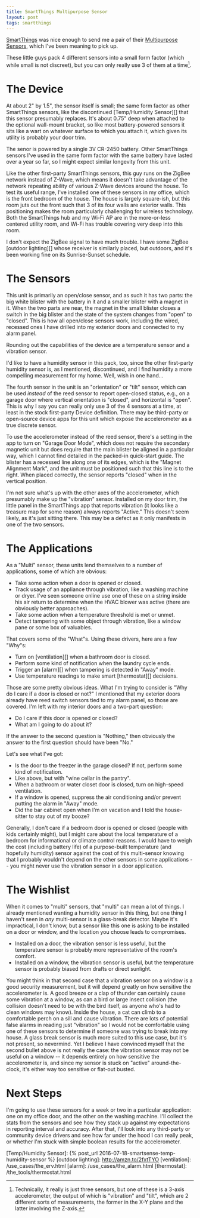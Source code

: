 ```yaml
---
title: SmartThings Multipurpose Sensor
layout: post
tags: smartthings
---
```


[SmartThings](/the_tools/smartthings) was nice enough to send me a pair of their [Multipurpose Sensors](https://shop.smartthings.com/#!/products/samsung-smartthings-multipurpose-sensor), which I've been meaning to pick up.

These little guys pack 4 different sensors into a small form factor (which while small is not discreet), but you can only really use 3 of them at a time[^1].

[^1]: Technically, it really is just three sensors, but one of these is a 3-axis accelerometer, the output of which is "vibration" and "tilt", which are 2 different sorts of measurements, the former in the X-Y plane and the latter involving the Z-axis.

# The Device

At about 2" by 1.5", the sensor itself is small; the same form factor as other SmartThings sensors, like the discontinued [Temp/Humidity Sensor][] that this sensor presumably replaces. It's about 0.75" deep when attached to the optional wall-mount bracket, so like most battery-powered sensors it sits like a wart on whatever surface to which you attach it, which given its utility is probably your door trim.

The senor is powered by a single 3V CR-2450 battery. Other SmartThings sensors I've used in the same form factor with the same battery have lasted over a year so far, so I might expect similar longevity from this unit.

Like the other first-party SmartThings sensors, this guy runs on the ZigBee network instead of Z-Wave, which means it doesn't take advantage of the network repeating ability of various Z-Wave devices around the house. To test its useful range, I've installed one of these sensors in my office, which is the front bedroom of the house. The house is largely square-ish, but this room juts out the front such that 3 of its four walls are exterior walls. This positioning makes the room particularly challenging for wireless technology. Both the SmartThings hub and my Wi-Fi AP are in the more-or-less centered utility room, and Wi-Fi has trouble covering very deep into this room.

I don't expect the ZigBee signal to have much trouble. I have some ZigBee [outdoor lighting][] whose receiver is similarly placed, but outdoors, and it's been working fine on its Sunrise-Sunset schedule.

# The Sensors

This unit is primarily an open/close sensor, and as such it has two parts: the big white blister with the battery in it and a smaller blister with a magnet in it. When the two parts are near, the magnet in the small blister closes a switch in the big blister and the state of the system changes from "open" to "closed". This is how all open/close sensors work, including the wired, recessed ones I have drilled into my exterior doors and connected to my alarm panel.

Rounding out the capabilities of the device are a temperature sensor and a vibration sensor.

I'd like to have a humidity sensor in this pack, too, since the other first-party humidity sensor is, as I mentioned, discontinued, and I find humidity a more compelling measurement for my home. Well, wish in one hand...

The fourth sensor in the unit is an "orientation" or "tilt" sensor, which can be used *instead* of the reed sensor to report open-closed status, e.g., on a garage door where vertical orientation is "closed", and horizontal is "open". This is why I say you can really only use 3 of the 4 sensors at a time, at least in the stock first-party Device definition. There may be third-party or open-source device apps for this unit which expose the accelerometer as a true discrete sensor.

To use the accelerometer instead of the reed sensor, there's a setting in the app to turn on "Garage Door Mode", which does not require the secondary magnetic unit but does require that the main blister be aligned in a particular way, which I cannot find detailed in the packed-in quick-start guide. The blister has a recessed line along one of its edges, which is the "Magnet Alignment Mark", and the unit must be positioned such that this line is to the right. When placed correctly, the sensor reports "closed" when in the vertical position.

I'm not sure what's up with the other axes of the accelerometer, which presumably make up the "vibration" sensor. Installed on my door trim, the little panel in the SmartThings app that reports vibration (it looks like a treasure map for some reason) always reports "Active." This doesn't seem likely, as it's just sitting there. This may be a defect as it only manifests in one of the two sensors.

# The Applications

As a "Multi" sensor, these units lend themselves to a number of applications, some of which are obvious:

* Take some action when a door is opened or closed.
* Track usage of an appliance through vibration, like a washing machine or dryer. I've seen someone online use one of these on a string inside his air return to determine when the HVAC blower was active (there are obviously better approaches).
* Take some action when a temperature threshold is met or unmet.
* Detect tampering with some object through vibration, like a window pane or some box of valuables.

That covers some of the "What"s. Using these drivers, here are a few "Why"s:

* Turn on [ventilation][] when a bathroom door is closed.
* Perform some kind of notification when the laundry cycle ends.
* Trigger an [alarm][] when tampering is detected in "Away" mode.
* Use temperature readings to make smart [thermostat][] decisions.

Those are some pretty obvious ideas. What I'm trying to consider is "Why do I care if a door is closed or not?" I mentioned that my exterior doors already have reed switch sensors tied to my alarm panel, so those are covered. I'm left with my interior doors and a two-part question:

* Do I care if this door is opened or closed?
* What am I going to do about it?

If the answer to the second question is "Nothing," then obviously the answer to the first question should have been "No."

Let's see what I've got:

* Is the door to the freezer in the garage closed? If not, perform some kind of notification.
* Like above, but with "wine cellar in the pantry".
* When a bathroom or water closet door is closed, turn on high-speed ventilation.
* If a window is opened, suppress the air conditioning and/or prevent putting the alarm in "Away" mode.
* Did the bar cabinet open when I'm on vacation and I told the house-sitter to stay out of my booze?

Generally, I don't care if a bedroom door is opened or closed (people with kids certainly might), but I might care about the local temperature of a bedroom for informational or climate control reasons. I would have to weigh the cost (including battery life) of a purpose-built temperature (and hopefully humidity) sensor against the cost of this multi-sensor knowing that I probably wouldn't depend on the other sensors in some applications -- you might never use the vibration sensor in a door application.

# The Wishlist

When it comes to "multi" sensors, that "multi" can mean a lot of things. I already mentioned wanting a humidity sensor in this thing, but one thing I haven't seen in *any* multi-sensor is a glass-break detector. Maybe it's impractical, I don't know, but a sensor like this one is asking to be installed on a door or window, and the location you choose leads to compromises.

* Installed on a door, the vibration sensor is less useful, but the temperature sensor is probably more representative of the room's comfort.
* Installed on a window, the vibration sensor is useful, but the temperature sensor is probably biased from drafts or direct sunlight.

You might think in that second case that a vibration sensor on a window is a good security measurement, but it will depend greatly on how sensitive the accelerometer is. A good breeze or a clap of thunder can certainly cause some vibration at a window, as can a bird or large insect collision (the collision doesn't need to be with the bird itself, as anyone who's had to clean windows may know). Inside the house, a cat can climb to a comfortable perch on a sill and cause vibration. There are lots of potential false alarms in reading just "vibration" so I would not be comfortable using one of these sensors to determine if someone was trying to break into my house. A glass break sensor is much more suited to this use case, but it's not present, so nevermind. Yet I believe I have convinced myself that the second bullet above is not really the case: the vibration sensor may not be useful on a window -- it depends entirely on how sensitive the accelerometer is, and since my sensor is stuck on "active" around-the-clock, it's either way too sensitive or flat-out busted.

# Next Steps

I'm going to use these sensors for a week or two in a particular application: one on my office door, and the other on the washing machine. I'll collect the stats from the sensors and see how they stack up against my expectations in reporting interval and accuracy. After that, I'll look into any third-party or community device drivers and see how far under the hood I can really peak, or whether I'm stuck with simple boolean results for the accelerometer.

[Temp/Humidity Sensor]: {% post_url 2016-07-18-smartsense-temp-humidity-sensor %}
[outdoor lighting]: http://amzn.to/2fxtTYO
[ventilation]: /use_cases/the_erv.html
[alarm]: /use_cases/the_alarm.html
[thermostat]: /the_tools/thermostat.html
